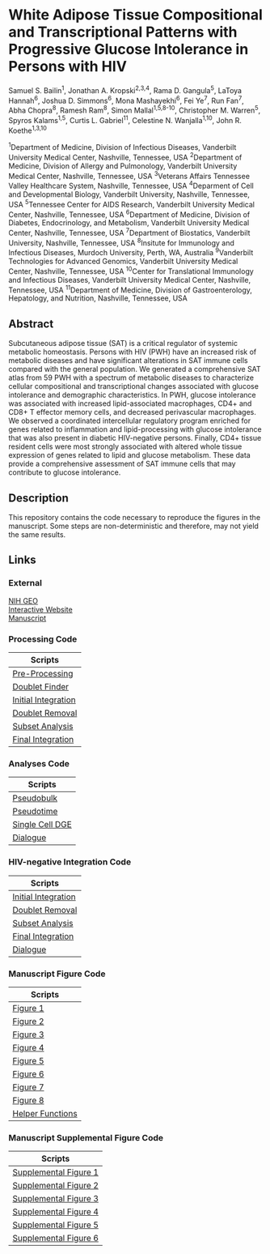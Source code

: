 # White Adipose Tissue Compositional and Transcriptional Patterns with Progressive Glucose Intolerance in Persons with HIV

Samuel S. Bailin<sup>1</sup>, Jonathan A. Kropski<sup>2,3,4</sup>, Rama D. Gangula<sup>5</sup>, LaToya Hannah<sup>6</sup>, Joshua D. Simmons<sup>6</sup>, Mona Mashayekhi<sup>6</sup>, Fei Ye<sup>7</sup>, Run Fan<sup>7</sup>, Abha Chopra<sup>8</sup>, Ramesh Ram<sup>8</sup>, Simon Mallal<sup>1,5,8-10</sup>, Christopher M. Warren<sup>5</sup>, Spyros Kalams<sup>1,5</sup>, Curtis L. Gabriel<sup>11</sup>, Celestine N. Wanjalla<sup>1,10</sup>, John R. Koethe<sup>1,3,10</sup>

<sup>1</sup>Department of Medicine, Division of Infectious Diseases, Vanderbilt University Medical Center, Nashville, Tennessee, USA
<sup>2</sup>Department of Medicine, Division of Allergy and Pulmonology, Vanderbilt University Medical Center, Nashville, Tennessee, USA
<sup>3</sup>Veterans Affairs Tennessee Valley Healthcare System, Nashville, Tennessee, USA
<sup>4</sup>Deparment of Cell and Developmental Biology, Vanderbilt University, Nashville, Tennessee, USA
<sup>5</sup>Tennessee Center for AIDS Research, Vanderbilt University Medical Center, Nashville, Tennessee, USA
<sup>6</sup>Department of Medicine, Division of Diabetes, Endocrinology, and Metabolism, Vanderbilt University Medical Center, Nashville, Tennessee, USA
<sup>7</sup>Department of Biostatics, Vanderbilt University, Nashville, Tennessee, USA
<sup>8</sup>Insitute for Immunology and Infectious Diseases, Murdoch University, Perth, WA, Australia
<sup>9</sup>Vanderbilt Technologies for Advanced Genomics, Vanderbilt University Medical Center, Nashville, Tennessee, USA
<sup>10</sup>Center for Translational Immunology and Infectious Diseases, Vanderbilt University Medical Center, Nashville, Tennessee, USA
<sup>11</sup>Department of Medicine, Division of Gastroenterology, Hepatology, and Nutrition, Nashville, Tennessee, USA


## **Abstract**
Subcutaneous adipose tissue (SAT) is a critical regulator of systemic metabolic homeostasis. Persons with HIV (PWH) have an increased risk of metabolic diseases and have significant alterations in SAT immune cells compared with the general population. We generated a comprehensive SAT atlas from 59 PWH with a spectrum of metabolic diseases to characterize cellular compositional and transcriptional changes associated with glucose intolerance and demographic characteristics. In PWH, glucose intolerance was associated with increased lipid-associated macrophages, CD4+ and CD8+ T effector memory cells, and decreased perivascular macrophages. We observed a coordinated intercellular regulatory program enriched for genes related to inflammation and lipid-processing with glucose intolerance that was also present in diabetic HIV-negative persons. Finally, CD4+ tissue resident cells were most strongly associated with altered whole tissue expression of genes related to lipid and glucose metabolism. These data provide a comprehensive assessment of SAT immune cells that may contribute to glucose intolerance.

## **Description**
This repository contains the code necessary to reproduce the figures in the manuscript. Some steps are non-deterministic and therefore, may not yield the same results.

## **Links**

### **External**
[NIH GEO](https://www.ncbi.nlm.nih.gov/geo/query/acc.cgi?acc=GSE198809)<br/>
[Interactive Website](http://vimrg.app.vumc.org/)<br/>
[Manuscript](https://somewebsite.com)<br/>

### **Processing Code**
| Scripts |
| --- |
| [Pre-Processing](https://github.com/VIMRG/AdiposeTissueAtlas/blob/main/Scripts/Processing/PreProcessing.R) |
| [Doublet Finder](https://github.com/VIMRG/AdiposeTissueAtlas/blob/main/Scripts/Processing/DoubletFinder.R) |
| [Initial Integration](https://github.com/VIMRG/AdiposeTissueAtlas/blob/main/Scripts/Processing/Initial_Merge.R) |
| [Doublet Removal](https://github.com/VIMRG/AdiposeTissueAtlas/blob/main/Scripts/Processing/Doublet_Removal.R) |
| [Subset Analysis](https://github.com/VIMRG/AdiposeTissueAtlas/blob/main/Scripts/Processing/Subset_Analysis.R) |
| [Final Integration](https://github.com/VIMRG/AdiposeTissueAtlas/blob/main/Scripts/Processing/Final_Integration.R) |

### **Analyses Code**
| Scripts |
| --- |
| [Pseudobulk](https://github.com/VIMRG/AdiposeTissueAtlas/blob/main/Scripts/Analyses/Pseudobulk.R) |
| [Pseudotime](https://github.com/VIMRG/AdiposeTissueAtlas/blob/main/Scripts/Analyses/Pseudotime_PVM.R) |
| [Single Cell DGE](https://github.com/VIMRG/AdiposeTissueAtlas/blob/main/Scripts/Analyses/SingleCellDGE.R) |
| [Dialogue](https://github.com/VIMRG/AdiposeTissueAtlas/blob/main/Scripts/Analyses/Dialogue.R) |

### **HIV-negative Integration Code**
| Scripts |
| --- |
| [Initial Integration](https://github.com/VIMRG/AdiposeTissueAtlas/blob/main/Scripts/HIVnegative_Analyses/Initial_Merge_HIVnegative.R) |
| [Doublet Removal](https://github.com/VIMRG/AdiposeTissueAtlas/blob/main/Scripts/HIVnegative_Analyses/Doublet_Removal_HIVneg.R) |
| [Subset Analysis](https://github.com/VIMRG/AdiposeTissueAtlas/blob/main/Scripts/HIVnegative_Analyses/Subset_Analysis_HIVnegative.R) |
| [Final Integration](https://github.com/VIMRG/AdiposeTissueAtlas/blob/main/Scripts/HIVnegative_Analyses/Final_Integration_HIVneg.R) |
| [Dialogue](https://github.com/VIMRG/AdiposeTissueAtlas/blob/main/Scripts/HIVnegative_Analyses/Dialogue_HIVneg.R) |

### **Manuscript Figure Code**
| Scripts |
| --- |
| [Figure 1](https://github.com/VIMRG/AdiposeTissueAtlas/blob/main/Scripts/Figures/Figure1.R) |
| [Figure 2](https://github.com/VIMRG/AdiposeTissueAtlas/blob/main/Scripts/Figures/Figure2.R) |
| [Figure 3](https://github.com/VIMRG/AdiposeTissueAtlas/blob/main/Scripts/Figures/Figure3.R) |
| [Figure 4](https://github.com/VIMRG/AdiposeTissueAtlas/blob/main/Scripts/Figures/Figure4.R) |
| [Figure 5](https://github.com/VIMRG/AdiposeTissueAtlas/blob/main/Scripts/Figures/Figure5.R) |
| [Figure 6](https://github.com/VIMRG/AdiposeTissueAtlas/blob/main/Scripts/Figures/Figure6.R) |
| [Figure 7](https://github.com/VIMRG/AdiposeTissueAtlas/blob/main/Scripts/Figures/Figure7.R) |
| [Figure 8](https://github.com/VIMRG/AdiposeTissueAtlas/blob/main/Scripts/Figures/Figure8.R) |
| [Helper Functions](https://github.com/VIMRG/AdiposeTissueAtlas/blob/main/Scripts/Helper_Functions/Utils.R) |

### **Manuscript Supplemental Figure Code**
| Scripts |
| --- |
| [Supplemental Figure 1](https://github.com/VIMRG/AdiposeTissueAtlas/blob/main/Scripts/Supplemental_Figures/SupplementalFigure1.R) |
| [Supplemental Figure 2](https://github.com/VIMRG/AdiposeTissueAtlas/blob/main/Scripts/Supplemental_Figures/SupplementalFigure2.R) |
| [Supplemental Figure 3](https://github.com/VIMRG/AdiposeTissueAtlas/blob/main/Scripts/Supplemental_Figures/SupplementalFigure3.R) |
| [Supplemental Figure 4](https://github.com/VIMRG/AdiposeTissueAtlas/blob/main/Scripts/Supplemental_Figures/SupplementalFigure4.R) |
| [Supplemental Figure 5](https://github.com/VIMRG/AdiposeTissueAtlas/blob/main/Scripts/Supplemental_Figures/SupplementalFigure5.R) |
| [Supplemental Figure 6](https://github.com/VIMRG/AdiposeTissueAtlas/blob/main/Scripts/Supplemental_Figures/SupplementalFigure6.R) |



